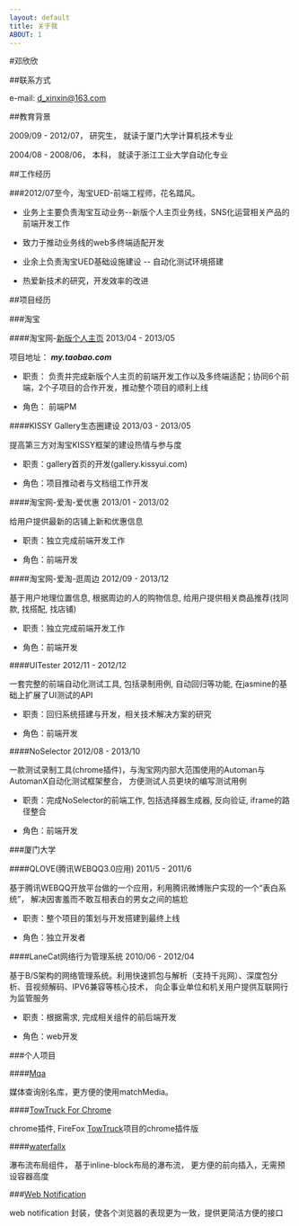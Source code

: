 ```yaml
---
layout: default
title: 关于我
ABOUT: 1
---
```


#邓欣欣

##联系方式

e-mail: d_xinxin@163.com


##教育背景

2009/09 - 2012/07， 研究生， 就读于厦门大学计算机技术专业

2004/08 - 2008/06， 本科， 就读于浙江工业大学自动化专业

##工作经历


###2012/07至今，淘宝UED-前端工程师，花名踏风。


* 业务上主要负责淘宝互动业务--新版个人主页业务线，SNS化运营相关产品的前端开发工作

* 致力于推动业务线的web多终端适配开发

* 业余上负责淘宝UED基础设施建设 -- 自动化测试环境搭建

* 热爱新技术的研究，开发效率的改进

##项目经历


###淘宝


####淘宝网-[新版个人主页](http://my.taobao.com) 2013/04 - 2013/05

项目地址： ***my.taobao.com***

* 职责： 负责并完成新版个人主页的前端开发工作以及多终端适配；协同6个前端，2个子项目的合作开发，推动整个项目的顺利上线

* 角色： 前端PM


####KISSY Gallery生态圈建设 2013/03 - 2013/05

提高第三方对淘宝KISSY框架的建设热情与参与度

* 职责：gallery首页的开发(gallery.kissyui.com)

* 角色：项目推动者与文档组工作开发


####淘宝网-爱淘-爱优惠  2013/01 - 2013/02

给用户提供最新的店铺上新和优惠信息

* 职责：独立完成前端开发工作

* 角色：前端开发


####淘宝网-爱淘-逛周边  2012/09 - 2013/12

基于用户地理位置信息, 根据周边的人的购物信息, 给用户提供相关商品推荐(找同款, 找搭配, 找店铺)

* 职责：独立完成前端开发工作

* 角色：前端开发


####UITester 2012/11 - 2012/12

一套完整的前端自动化测试工具, 包括录制用例, 自动回归等功能, 在jasmine的基础上扩展了UI测试的API

* 职责：回归系统搭建与开发，相关技术解决方案的研究

* 角色：前端开发


####NoSelector 2012/08 - 2013/10

一款测试录制工具(chrome插件)，与淘宝网内部大范围使用的Automan与AutomanX自动化测试框架整合，
方便测试人员更块的编写测试用例

* 职责：完成NoSelector的前端工作, 包括选择器生成器, 反向验证, iframe的路径整合

* 角色：前端开发


###厦门大学

####QLOVE(腾讯WEBQQ3.0应用) 2011/5 - 2011/6

基于腾讯WEBQQ开放平台做的一个应用，利用腾讯微博账户实现的一个“表白系统”，
解决因害羞而不敢互相表白的男女之间的尴尬

* 职责：整个项目的策划与开发搭建到最终上线

* 角色：独立开发者


####LaneCat网络行为管理系统 2010/06 - 2012/04

基于B/S架构的网络管理系统。利用快速抓包与解析（支持千兆网）、深度包分析、音视频解码、IPV6兼容等核心技术，
向企事业单位和机关用户提供互联网行为监管服务

* 职责：根据需求, 完成相关组件的前后端开发

* 角色：web开发


###个人项目

####[Mqa](https://github.com/Exodia/mqa)

媒体查询别名库，更方便的使用matchMedia。


####[TowTruck For Chrome](https://github.com/Exodia/chrome-ext/tree/master/tow)

chrome插件, FireFox [TowTruck](http://towtruck.mozillalabs.com/)项目的chrome插件版


####[waterfallx](https://github.com/Exodia/waterfallx)

瀑布流布局组件， 基于inline-block布局的瀑布流， 更方便的前向插入，无需预设容器高度


###[Web Notification](https://github.com/Exodia/notification)

web notification 封装，使各个浏览器的表现更为一致，提供更简洁方便的接口









